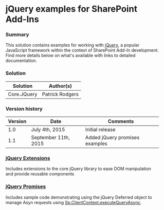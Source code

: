 # jQuery examples for SharePoint Add-Ins #

### Summary ###
This solution contains examples for working with [jQuery](http://jquery.com/), a popular JavaScript framework within the context of SharePoint Add-In development. Find more details below on what's available with links to detailed documentation.

### Solution ###
Solution | Author(s)
---------|----------
Core.JQuery | Patrick Rodgers

### Version history ###
Version  | Date | Comments
---------| -----| --------
1.0  | July 4th, 2015 | Initial release
1.1  | September 11th, 2015 | Added jQuery promises examples

### [jQuery Extensions](extensions.md) ###
Includes extensions to the core jQuery library to ease DOM manipulation and provide reusable components

### [jQuery Promises](promises.md) ###
Includes sample code demonstrating using the jQuery Deferred object to manage Asyn requests using [Sp.ClientContext.executeQueryAsync](https://msdn.microsoft.com/en-us/library/office/dn168907.aspx).